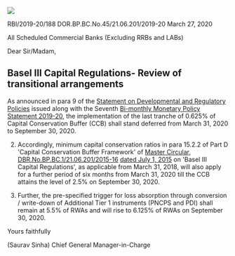 ![](_page_0_Picture_0.jpeg)

RBI/2019-20/188 DOR.BP.BC.No.45/21.06.201/2019-20 March 27, 2020

All Scheduled Commercial Banks (Excluding RRBs and LABs)

Dear Sir/Madam,

## **Basel III Capital Regulations- Review of transitional arrangements**

As announced in para 9 of the [Statement on Developmental and Regulatory Policies](https://www.rbi.org.in/Scripts/BS_PressReleaseDisplay.aspx?prid=49582) issued along with the Seventh [Bi-monthly Monetary Policy Statement 2019-20,](https://www.rbi.org.in/Scripts/BS_PressReleaseDisplay.aspx?prid=49581) the implementation of the last tranche of 0.625% of Capital Conservation Buffer (CCB) shall stand deferred from March 31, 2020 to September 30, 2020.

2. Accordingly, minimum capital conservation ratios in para 15.2.2 of Part D 'Capital Conservation Buffer Framework' of [Master Circular, DBR.No.BP.BC.1/21.06.201/2015-16](https://www.rbi.org.in/Scripts/BS_ViewMasCirculardetails.aspx?id=9859)  [dated July 1, 2015](https://www.rbi.org.in/Scripts/BS_ViewMasCirculardetails.aspx?id=9859) on 'Basel III Capital Regulations', as applicable from March 31, 2018, will also apply for a further period of six months from March 31, 2020 till the CCB attains the level of 2.5% on September 30, 2020.

3. Further, the pre-specified trigger for loss absorption through conversion / write-down of Additional Tier 1 instruments (PNCPS and PDI) shall remain at 5.5% of RWAs and will rise to 6.125% of RWAs on September 30, 2020.

Yours faithfully

(Saurav Sinha) Chief General Manager-in-Charge